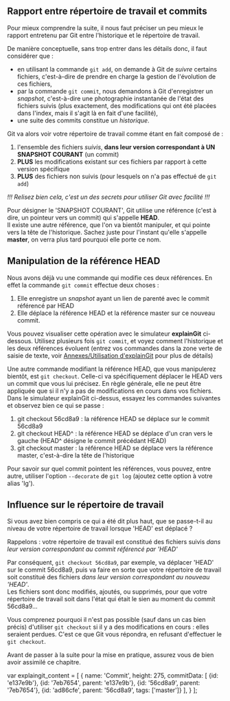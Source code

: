 Rapport entre répertoire de travail et commits
----------------------------------------------

Pour mieux comprendre la suite, il nous faut préciser un peu mieux le rapport entretenu par Git entre l'historique et le répertoire de travail.

De manière conceptuelle, sans trop entrer dans les détails donc, il faut considérer que :

*   en utilisant la commande `git add`, on demande à Git de _suivre_ certains fichiers, c'est-à-dire de prendre en charge la gestion de l'évolution de ces fichiers,
*   par la commande `git commit`, nous demandons à Git d'enregistrer un _snapshot_, c'est-à-dire une photographie instantanée de l'état des fichiers suivis (plus exactement, des modifications qui ont été placées dans l'index, mais il s'agit là en fait d'une facilité),
*   une suite des commits constitue un _historique_.

Git va alors voir votre répertoire de travail comme étant en fait composé de :

1.  l'ensemble des fichiers _suivis_, **dans leur version correspondant à UN SNAPSHOT COURANT** (un commit)
2.  **PLUS** les modifications existant sur ces fichiers par rapport à cette version spécifique
3.  **PLUS** des fichiers non suivis (pour lesquels on n'a pas effectué de `git add`)

_!!! Relisez bien cela, c'est un des secrets pour utiliser Git avec facilité !!!_

Pour désigner le 'SNAPSHOT COURANT', Git utilise une référence (c'est à dire, un pointeur vers un commit) qui s'appelle **HEAD**.  
Il existe une autre référence, que l'on va bientôt manipuler, et qui pointe vers la tête de l'historique. Sachez juste pour l'instant qu'elle s'appelle **master**, on verra plus tard pourquoi elle porte ce nom.

Manipulation de la référence HEAD
---------------------------------

Nous avons déjà vu une commande qui modifie ces deux références. En effet la commande `git commit` effectue deux choses :

1.  Elle enregistre un _snapshot_ ayant un lien de parenté avec le commit référencé par HEAD
2.  Elle déplace la référence HEAD et la référence master sur ce nouveau commit.

Vous pouvez visualiser cette opération avec le simulateur **explainGit** ci-dessous. Utilisez plusieurs fois `git commit`, et voyez comment l'historique et les deux références évoluent (entrez vos commandes dans la zone verte de saisie de texte, voir [Annexes/Utilisation d'explainGit](../annexes/explaingit/) pour plus de détails)

Une autre commande modifiant la référence HEAD, que vous manipulerez bientôt, est `git checkout`. Celle-ci va spécifiquement déplacer le HEAD vers un commit que vous lui précisez. En règle générale, elle ne peut être appliquée que si il n'y a pas de modifications en cours dans vos fichiers. Dans le simulateur explainGit ci-dessus, essayez les commandes suivantes et observez bien ce qui se passe :

1.  git checkout 56cd8a9 : la référence HEAD se déplace sur le commit 56cd8a9
2.  git checkout HEAD^ : la référence HEAD se déplace d'un cran vers le gauche (HEAD^ désigne le commit précédant HEAD)
3.  git checkout master : la référence HEAD se déplace vers la référence master, c'est-à-dire la tête de l'historique

Pour savoir sur quel commit pointent les références, vous pouvez, entre autre, utiliser l'option `--decorate` de `git log` (ajoutez cette option à votre alias 'lg').

Influence sur le répertoire de travail
--------------------------------------

Si vous avez bien compris ce qui a été dit plus haut, que se passe-t-il au niveau de votre répertoire de travail lorsque 'HEAD' est déplacé ?

Rappelons : votre répertoire de travail est constitué des fichiers suivis _dans leur version correspondant au commit référencé par 'HEAD'_

Par conséquent, `git checkout 56cd8a9`, par exemple, va déplacer 'HEAD' sur le commit 56cd8a9, puis va faire en sorte que votre répertoire de travail soit constitué des fichiers _dans leur version correspondant au nouveau 'HEAD'_.  
Les fichiers sont donc modifiés, ajoutés, ou supprimés, pour que votre répertoire de travail soit dans l'état qui était le sien au moment du commit 56cd8a9...

Vous comprenez pourquoi il n'est pas possible (sauf dans un cas bien précis) d'utiliser `git checkout` si il y a des modifications en cours : elles seraient perdues. C'est ce que Git vous répondra, en refusant d'effectuer le `git checkout`.

Avant de passer à la suite pour la mise en pratique, assurez vous de bien avoir assimilé ce chapitre.

var explaingit\_content = \[ { name: 'Commit', height: 275, commitData: \[ {id: 'e137e9b'}, {id: '7eb7654', parent: 'e137e9b'}, {id: '56cd8a9', parent: '7eb7654'}, {id: 'ad86cfe', parent: '56cd8a9', tags: \['master'\]} \], } \];